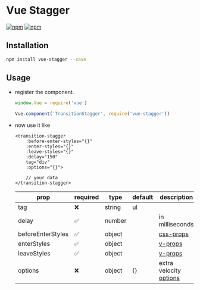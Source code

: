 # Vue Stagger

[![npm](https://img.shields.io/npm/v/vue-stagger.svg?style=for-the-badge)](https://www.npmjs.com/package/vue-stagger) [![npm](https://img.shields.io/npm/dt/vue-stagger.svg?style=for-the-badge)](https://www.npmjs.com/package/vue-stagger)

## Installation

```bash
npm install vue-stagger --save
```

## Usage

- register the component.

    ```js
    window.Vue = require('vue')

    Vue.component('TransitionStagger', require('vue-stagger'))
    ```

- now use it like
    ```vue
    <transition-stagger
        :before-enter-styles="{}"
        :enter-styles="{}"
        :leave-styles="{}"
        :delay="150"
        tag="div"
        :options="{}">

        // your data
    </transition-stagger>
    ```

    |        prop       |      required      |  type  | default |          description          |
    |-------------------|--------------------|--------|---------|-------------------------------|
    | tag               | :x:                | string | ul      |                               |
    | delay             | :white_check_mark: | number |         | in milliseconds               |
    | beforeEnterStyles | :white_check_mark: | object |         | [css-props][css]              |
    | enterStyles       | :white_check_mark: | object |         | [v-props][velo]               |
    | leaveStyles       | :white_check_mark: | object |         | [v-props][velo]               |
    | options           | :x:                | object | {}      | extra velocity [options][opt] |

    [velo]: http://velocityjs.org/#cssSupport
    [opt]: http://velocityjs.org/
    [css]: https://www.w3schools.com/jsref/dom_obj_style.asp
